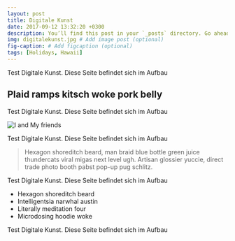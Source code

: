 ```yaml
---
layout: post
title: Digitale Kunst
date: 2017-09-12 13:32:20 +0300
description: You’ll find this post in your `_posts` directory. Go ahead and edit it and re-build the site to see your changes. # Add post description (optional)
img: digitalekunst.jpg # Add image post (optional)
fig-caption: # Add figcaption (optional)
tags: [Holidays, Hawaii]
---
```

Test Digitale Kunst. Diese Seite befindet sich im Aufbau 

## Plaid ramps kitsch woke pork belly
Test Digitale Kunst. Diese Seite befindet sich im Aufbau 

![I and My friends]({{site.baseurl}}/assets/img/we-in-rest.jpg)

Test Digitale Kunst. Diese Seite befindet sich im Aufbau 

>Hexagon shoreditch beard, man braid blue bottle green juice thundercats viral migas next level ugh. Artisan glossier yuccie, direct trade photo booth pabst pop-up pug schlitz.

Test Digitale Kunst. Diese Seite befindet sich im Aufbau 

* Hexagon shoreditch beard
* Intelligentsia narwhal austin
* Literally meditation four
* Microdosing hoodie woke

Test Digitale Kunst. Diese Seite befindet sich im Aufbau 
